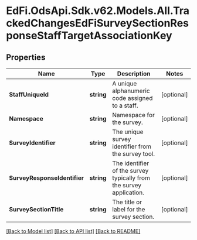 # EdFi.OdsApi.Sdk.v62.Models.All.TrackedChangesEdFiSurveySectionResponseStaffTargetAssociationKey

## Properties

Name | Type | Description | Notes
------------ | ------------- | ------------- | -------------
**StaffUniqueId** | **string** | A unique alphanumeric code assigned to a staff. | [optional] 
**Namespace** | **string** | Namespace for the survey. | [optional] 
**SurveyIdentifier** | **string** | The unique survey identifier from the survey tool. | [optional] 
**SurveyResponseIdentifier** | **string** | The identifier of the survey typically from the survey application. | [optional] 
**SurveySectionTitle** | **string** | The title or label for the survey section. | [optional] 

[[Back to Model list]](../README.md#documentation-for-models) [[Back to API list]](../README.md#documentation-for-api-endpoints) [[Back to README]](../README.md)

